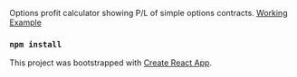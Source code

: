 Options profit calculator showing P/L of simple options contracts.
[Working Example](https://maharristhepug.com/)

### `npm install` 

This project was bootstrapped with [Create React App](https://github.com/facebook/create-react-app).


